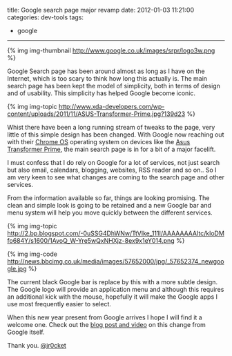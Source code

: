 title: Google search page major revamp
date: 2012-01-03 11:21:00
categories: dev-tools
tags: 
- google
---

{% img img-thumbnail http://www.google.co.uk/images/srpr/logo3w.png %} 

Google Search page has been around almost as long as I have on the Internet, which is too scary to think how long this actually is.  The main search page has been kept the model of simplicity, both in terms of design and of usability.  This simplicity has helped Google become iconic.

{% img img-topic http://www.xda-developers.com/wp-content/uploads/2011/11/ASUS-Transformer-Prime.jpg?139d23 %} 

Whist there have been a long running stream of tweaks to the page, very little of this simple design has been changed.  With Google now reaching out with their [Chrome OS](http://en.wikipedia.org/wiki/Google_Chrome_OS) operating system on devices like the [Asus Transformer Prime](http://eee.asus.com/eeepad/transformer-prime/features/), the main search page is in for a bit of a major facelift.

I must confess that I do rely on Google for a lot of services, not just search but also email, calendars, blogging, websites, RSS reader and so on..  So I am very keen to see what changes are coming to the search page and other services.

From the information available so far, things are looking promising.  The clean and simple look is going to be retained and a new Google bar and menu system will help you move quickly between the different services.

{% img img-topic http://2.bp.blogspot.com/-0uSSG4DhWNw/TtVIke_111I/AAAAAAAAItc/kloDMfo684Y/s1600/1AvoQ_W-Yre5wQxNHXjz-8ex9x1eY014.png %}

{% img img-code http://news.bbcimg.co.uk/media/images/57652000/jpg/_57652374_newgoogle.jpg %} 

The current black Google bar is replace by this with a more subtle design.  The Google logo will provide an application menu and although this requires an additional kick with the mouse,  hopefully it will make the Google apps I use most frequently easier to select.

When this new year present from Google arrives I hope I will find it a welcome one.  Check out the [blog post and video](http://googleblog.blogspot.com/2011/11/next-stage-in-our-redesign.html) on this change from Google itself.

Thank you.
[@jr0cket](https://twitter.com/jr0cket)
